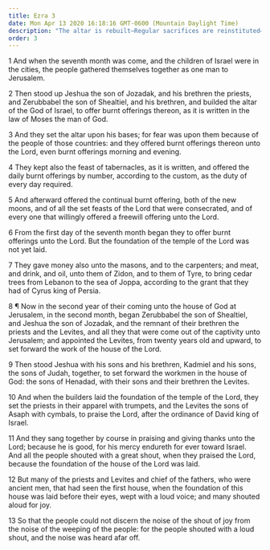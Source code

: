 ```yaml
---
title: Ezra 3
date: Mon Apr 13 2020 16:18:16 GMT-0600 (Mountain Daylight Time)
description: "The altar is rebuilt—Regular sacrifices are reinstituted—The foundations of the temple are laid amid great rejoicing."
order: 3
---
```


1 And when the seventh month was come, and the children of Israel were in the cities, the people gathered themselves together as one man to Jerusalem.

2 Then stood up Jeshua the son of Jozadak, and his brethren the priests, and Zerubbabel the son of Shealtiel, and his brethren, and builded the altar of the God of Israel, to offer burnt offerings thereon, as it is written in the law of Moses the man of God.

3 And they set the altar upon his bases; for fear was upon them because of the people of those countries: and they offered burnt offerings thereon unto the Lord, even burnt offerings morning and evening.

4 They kept also the feast of tabernacles, as it is written, and offered the daily burnt offerings by number, according to the custom, as the duty of every day required.

5 And afterward offered the continual burnt offering, both of the new moons, and of all the set feasts of the Lord that were consecrated, and of every one that willingly offered a freewill offering unto the Lord.

6 From the first day of the seventh month began they to offer burnt offerings unto the Lord. But the foundation of the temple of the Lord was not yet laid.

7 They gave money also unto the masons, and to the carpenters; and meat, and drink, and oil, unto them of Zidon, and to them of Tyre, to bring cedar trees from Lebanon to the sea of Joppa, according to the grant that they had of Cyrus king of Persia.

8 ¶ Now in the second year of their coming unto the house of God at Jerusalem, in the second month, began Zerubbabel the son of Shealtiel, and Jeshua the son of Jozadak, and the remnant of their brethren the priests and the Levites, and all they that were come out of the captivity unto Jerusalem; and appointed the Levites, from twenty years old and upward, to set forward the work of the house of the Lord.

9 Then stood Jeshua with his sons and his brethren, Kadmiel and his sons, the sons of Judah, together, to set forward the workmen in the house of God: the sons of Henadad, with their sons and their brethren the Levites.

10 And when the builders laid the foundation of the temple of the Lord, they set the priests in their apparel with trumpets, and the Levites the sons of Asaph with cymbals, to praise the Lord, after the ordinance of David king of Israel.

11 And they sang together by course in praising and giving thanks unto the Lord; because he is good, for his mercy endureth for ever toward Israel. And all the people shouted with a great shout, when they praised the Lord, because the foundation of the house of the Lord was laid.

12 But many of the priests and Levites and chief of the fathers, who were ancient men, that had seen the first house, when the foundation of this house was laid before their eyes, wept with a loud voice; and many shouted aloud for joy.

13 So that the people could not discern the noise of the shout of joy from the noise of the weeping of the people: for the people shouted with a loud shout, and the noise was heard afar off.
